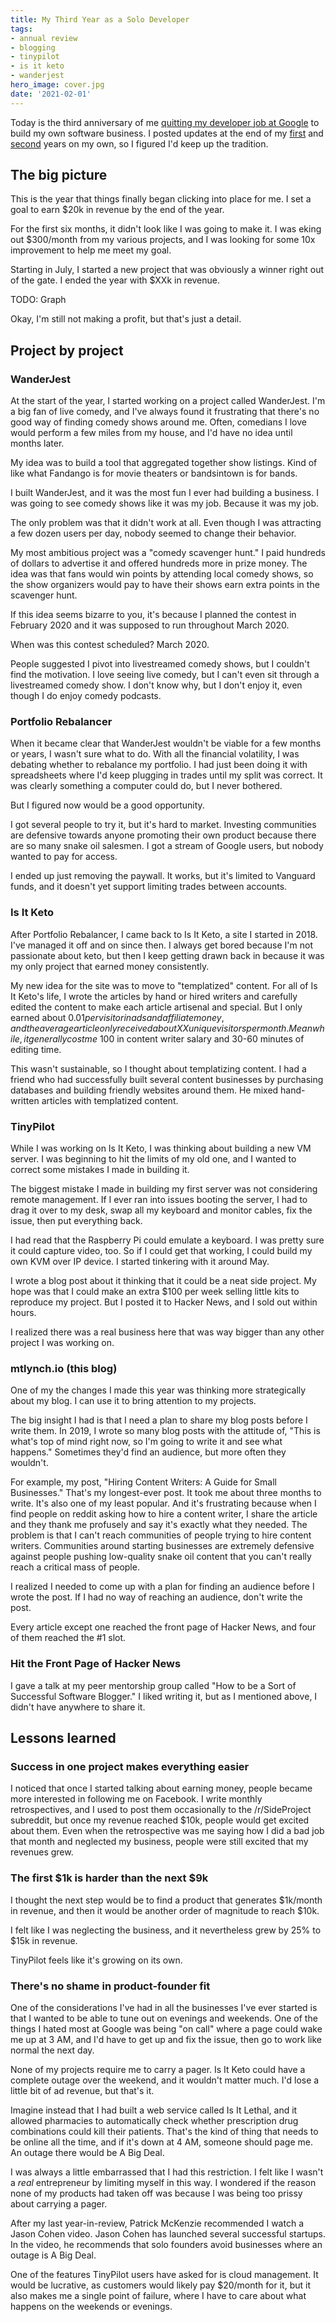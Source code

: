```yaml
---
title: My Third Year as a Solo Developer
tags:
- annual review
- blogging
- tinypilot
- is it keto
- wanderjest
hero_image: cover.jpg
date: '2021-02-01'
---
```


Today is the third anniversary of me [quitting my developer job at Google](/why-i-quit-google/) to build my own software business. I posted updates at the end of my [first](/solo-developer-year-1/) and [second](/solo-developer-year-2/) years on my own, so I figured I'd keep up the tradition.

## The big picture

This is the year that things finally began clicking into place for me. I set a goal to earn $20k in revenue by the end of the year.

For the first six months, it didn't look like I was going to make it. I was eking out $300/month from my various projects, and I was looking for some 10x improvement to help me meet my goal.

Starting in July, I started a new project that was obviously a winner right out of the gate. I ended the year with $XXk in revenue.

TODO: Graph

Okay, I'm still not making a profit, but that's just a detail.

## Project by project

### WanderJest

At the start of the year, I started working on a project called WanderJest. I'm a big fan of live comedy, and I've always found it frustrating that there's no good way of finding comedy shows around me. Often, comedians I love would perform a few miles from my house, and I'd have no idea until months later.

My idea was to build a tool that aggregated together show listings. Kind of like what Fandango is for movie theaters or bandsintown is for bands.

I built WanderJest, and it was the most fun I ever had building a business. I was going to see comedy shows like it was my job. Because it was my job.

The only problem was that it didn't work at all. Even though I was attracting a few dozen users per day, nobody seemed to change their behavior.

My most ambitious project was a "comedy scavenger hunt." I paid hundreds of dollars to advertise it and offered hundreds more in prize money. The idea was that fans would win points by attending local comedy shows, so the show organizers would pay to have their shows earn extra points in the scavenger hunt.

If this idea seems bizarre to you, it's because I planned the contest in February 2020 and it was supposed to run throughout March 2020.

When was this contest scheduled? March 2020.

People suggested I pivot into livestreamed comedy shows, but I couldn't find the motivation. I love seeing live comedy, but I can't even sit through a livestreamed comedy show. I don't know why, but I don't enjoy it, even though I do enjoy comedy podcasts.

### Portfolio Rebalancer

When it became clear that WanderJest wouldn't be viable for a few months or years, I wasn't sure what to do. With all the financial volatility, I was debating whether to rebalance my portfolio. I had just been doing it with spreadsheets where I'd keep plugging in trades until my split was correct. It was clearly something a computer could do, but I never bothered.

But I figured now would be a good opportunity.

I got several people to try it, but it's hard to market. Investing communities are defensive towards anyone promoting their own product because there are so many snake oil salesmen. I got a stream of Google users, but nobody wanted to pay for access.

I ended up just removing the paywall. It works, but it's limited to Vanguard funds, and it doesn't yet support limiting trades between accounts.

### Is It Keto

After Portfolio Rebalancer, I came back to Is It Keto, a site I started in 2018. I've managed it off and on since then. I always get bored because I'm not passionate about keto, but then I keep getting drawn back in because it was my only project that earned money consistently.

My new idea for the site was to move to "templatized" content. For all of Is It Keto's life, I wrote the articles by hand or hired writers and carefully edited the content to make each article artisenal and special. But I only earned about $0.01 per visitor in ads and affiliate money, and the average article only received about XX unique visitors per month. Meanwhile, it generally cost me ~$100 in content writer salary and 30-60 minutes of editing time.

This wasn't sustainable, so I thought about templatizing content. I had a friend who had successfully built several content businesses by purchasing databases and building friendly websites around them. He mixed hand-written articles with templatized content.

### TinyPilot

While I was working on Is It Keto, I was thinking about building a new VM server. I was beginning to hit the limits of my old one, and I wanted to correct some mistakes I made in building it.

The biggest mistake I made in building my first server was not considering remote management. If I ever ran into issues booting the server, I had to drag it over to my desk, swap all my keyboard and monitor cables, fix the issue, then put everything back.

I had read that the Raspberry Pi could emulate a keyboard. I was pretty sure it could capture video, too. So if I could get that working, I could build my own KVM over IP device. I started tinkering with it around May.

I wrote a blog post about it thinking that it could be a neat side project. My hope was that I could make an extra $100 per week selling little kits to reproduce my project. But I posted it to Hacker News, and I sold out within hours.

I realized there was a real business here that was way bigger than any other project I was working on.

### mtlynch.io (this blog)

One of my the changes I made this year was thinking more strategically about my blog. I can use it to bring attention to my projects.

The big insight I had is that I need a plan to share my blog posts before I write them. In 2019, I wrote so many blog posts with the attitude of, "This is what's top of mind right now, so I'm going to write it and see what happens." Sometimes they'd find an audience, but more often they wouldn't.

For example, my post, "Hiring Content Writers: A Guide for Small Businesses." That's my longest-ever post. It took me about three months to write. It's also one of my least popular. And it's frustrating because when I find people on reddit asking how to hire a content writer, I share the article and they thank me profusely and say it's exactly what they needed. The problem is that I can't reach communities of people trying to hire content writers. Communities around starting businesses are extremely defensive against people pushing low-quality snake oil content that you can't really reach a critical mass of people.

I realized I needed to come up with a plan for finding an audience before I wrote the post. If I had no way of reaching an audience, don't write the post.

Every article except one reached the front page of Hacker News, and four of them reached the #1 slot.

### Hit the Front Page of Hacker News

I gave a talk at my peer mentorship group called "How to be a Sort of Successful Software Blogger." I liked writing it, but as I mentioned above, I didn't have anywhere to share it.

## Lessons learned

### Success in one project makes everything easier

I noticed that once I started talking about earning money, people became more interested in following me on Facebook. I write monthly retrospectives, and I used to post them occasionally to the /r/SideProject subreddit, but once my revenue reached $10k, people would get excited about them. Even when the retrospective was me saying how I did a bad job that month and neglected my business, people were still excited that my revenues grew.

### The first $1k is harder than the next $9k

I thought the next step would be to find a product that generates $1k/month in revenue, and then it would be another order of magnitude to reach $10k.

I felt like I was neglecting the business, and it nevertheless grew by 25% to $15k in revenue.

TinyPilot feels like it's growing on its own.

### There's no shame in product-founder fit

One of the considerations I've had in all the businesses I've ever started is that I wanted to be able to tune out on evenings and weekends. One of the things I hated most at Google was being "on call" where a page could wake me up at 3 AM, and I'd have to get up and fix the issue, then go to work like normal the next day.

None of my projects require me to carry a pager. Is It Keto could have a complete outage over the weekend, and it wouldn't matter much.  I'd lose a little bit of ad revenue, but that's it.

Imagine instead that I had built a web service called Is It Lethal, and it allowed pharmacies to automatically check whether prescription drug combinations could kill their patients. That's the kind of thing that needs to be online all the time, and if it's down at 4 AM, someone should page me. An outage there would be A Big Deal.

I was always a little embarrassed that I had this restriction. I felt like I wasn't a *real* entrepreneur by limiting myself in this way. I wondered if the reason none of my products had taken off was because I was being too prissy about carrying a pager.

After my last year-in-review, Patrick McKenzie recommended I watch a Jason Cohen video. Jason Cohen has launched several successful startups. In the video, he recommends that solo founders avoid businesses where an outage is A Big Deal.

One of the features TinyPilot users have asked for is cloud management. It would be lucrative, as customers would likely pay $20/month for it, but it also makes me a single point of failure, where I have to care about what happens on the weekends or evenings.